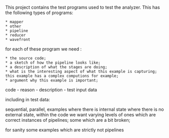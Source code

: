 This project contains the test programs used to test the analyzer.
This has the following types of programs:

    * mapper
    * other
    * pipeline
    * reducer
    * wavefront
    
for each of these program we need :

    * the source code;
    * a sketch of how the pipeline looks like;
    * a description of what the stages are doing;
    * what is the interesting aspect of what this example is capturing; this example has a complex computions for example;
    * argument why this example is important;
    
code - reason - description - test input data

including in test data:
 
sequential, parallel, examples where there is internal state where there is no external state, within the code we want varying levels of
  ones which are correct instances of pipelines; some which are a bit broken;

for sanity some examples which are strictly not pipelines

